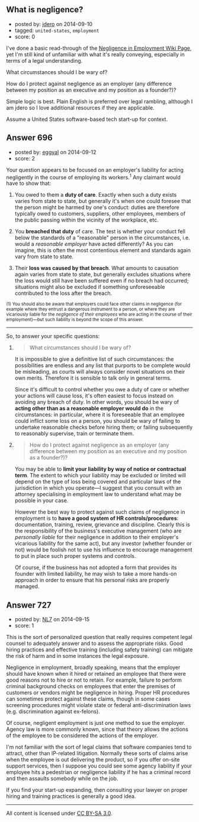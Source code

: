 ## What is negligence?

- posted by: [jdero](https://stackexchange.com/users/1972448/jdero) on 2014-09-10
- tagged: `united-states`, `employment`
- score: 0

I've done a basic read-through of the [Negligence in Employment Wiki Page][1], yet I'm still kind of unfamiliar with what it's really conveying, especially in terms of a legal understanding.

What circumstances should I be wary of?

How do I protect against negligence as an employer (any difference between my position as an executive and my position as a founder?)?

Simple logic is best. Plain English is preferred over legal rambling, although I am jdero so I love additional resources if they are applicable.

Assume a United States software-based tech start-up for context.


  [1]: http://en.wikipedia.org/wiki/Negligence_in_employment


## Answer 696

- posted by: [eggyal](https://stackexchange.com/users/310184/eggyal) on 2014-09-12
- score: 2

Your question appears to be focused on an employer's liability for acting negligently in the course of employing its workers.<sup>1</sup>  Any claimant would have to show that:

1. You owed to them a **duty of care**.  Exactly when such a duty exists varies from state to state, but generally it's when one could foresee that the person might be harmed by one's conduct: duties are therefore typically owed to customers, suppliers, other employees, members of the public passing within the vicinity of the workplace, etc.

2. You **breached that duty** of care.  The test is whether your conduct fell below the standards of a "reasonable" person in the circumstances, i.e. would a *reasonable employer* have acted differently?  As you can imagine, this is often the most contentious element and standards again vary from state to state.

3. Their **loss was caused by that breach**.  What amounts to causation again varies from state to state, but generally excludes situations where the loss would still have been suffered even if no breach had occurred; situations might also be excluded if something unforeseeable contributed to the loss after the breach.

<sup>(1) You should also be aware that employers could face other claims in negligence (for example where they entrust a dangerous instrument to a person, or where they are vicariously liable for the *negligence of their employees* who are acting in the course of their employment)&mdash;but such liability is beyond the scope of this answer.</sup>

<hr>

So, to answer your specific questions:

1. > What circumstances should I be wary of?

    It is impossible to give a definitive list of such circumstances: the possibilities are endless and any list that purports to be complete would be misleading, as courts will always consider novel situations on their own merits.  Therefore it is sensible to talk only in general terms.

    Since it's difficult to control whether you owe a duty of care or whether your actions will cause loss, it's often easiest to focus instead on avoiding any breach of duty.  In other words, you should be wary of **acting other than as a reasonable employer would do** in the circumstances: in particular, where it is foreseeable that an employee could inflict some loss on a person, you should be wary of failing to undertake reasonable checks before hiring them; or failing subsequently to reasonably supervise, train or terminate them.

2. > How do I protect against negligence as an employer (any difference between my position as an executive and my position as a founder?)?

    You may be able to **limit your liability by way of notice or contractual term**.  The extent to which your liability may be excluded or limited will depend on the type of loss being covered and particular laws of the jurisdiction in which you operate&mdash;I suggest that you consult with an attorney specialising in employment law to understand what may be possible in your case.

    However the best way to protect against such claims of negligence in employment is to **have a good system of HR controls/procedures**: documentation, training, review, grievance and discipline.  Clearly this is the responsibility of the business's executive management (who are *personally liable* for their negligence in addition to their employer's vicarious liability for the same act), but any investor (whether founder or not) would be foolish not to use his influence to encourage management to put in place such proper systems and controls.

    Of course, if the business has not adopted a form that provides its founder with limited liability, he may wish to take a more hands-on approach in order to ensure that his personal risks are properly managed.


## Answer 727

- posted by: [NL7](https://stackexchange.com/users/4221898/nl7) on 2014-09-15
- score: 1

This is the sort of personalized question that really requires competent legal counsel to adequately answer and to assess the appropriate risks.  Good hiring practices and effective training (including safety training) can mitigate the risk of harm and in some instances the legal exposure.

Negligence in employment, broadly speaking, means that the employer should have known when it hired or retained an employee that there were good reasons not to hire or not to retain.  For example, failure to perform criminal background checks on employees that enter the premises of customers or vendors might be negligence in hiring.  Proper HR procedures can sometimes protect against these claims, though in some cases screening procedures might violate state or federal anti-discrimination laws (e.g. discrimination against ex-felons).

Of course, negligent employment is just one method to sue the employer.  Agency law is more commonly known, since that theory allows the actions of the employee to be considered the actions of the employer.

I'm not familiar with the sort of legal claims that software companies tend to attract, other than IP-related litigation.  Normally these sorts of claims arise when the employee is out delivering the product, so if you offer on-site support services, then I suppose you could see some agency liability if your employee hits a pedestrian or negligence liability if he has a criminal record and then assaults somebody while on the job.

If you find your start-up expanding, then consulting your lawyer on proper hiring and training practices is generally a good idea.



---

All content is licensed under [CC BY-SA 3.0](https://creativecommons.org/licenses/by-sa/3.0/).
